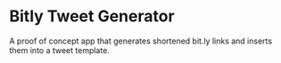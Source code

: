# Bitly Tweet Generator

A proof of concept app that generates shortened bit.ly links and inserts them into a tweet template.
